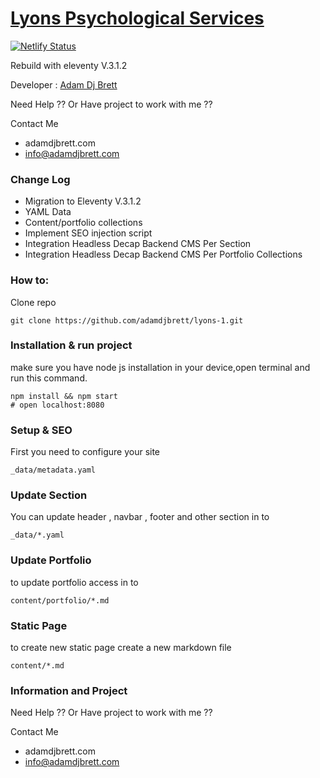 # [Lyons Psychological Services](https://www.lyonspsychologicalservices.com/)
[![Netlify Status](https://api.netlify.com/api/v1/badges/16d7c57f-2916-4e1e-b9b7-54be28cc7451/deploy-status)](https://app.netlify.com/sites/lyons-1/deploys)

Rebuild with eleventy V.3.1.2

Developer : [Adam Dj Brett](https://adamdjbrett.com)

Need Help ?? Or Have project to work with me ??

Contact Me
+ adamdjbrett.com
+ info@adamdjbrett.com

### Change Log

+ Migration to Eleventy V.3.1.2
+ YAML Data
+ Content/portfolio collections
+ Implement SEO injection script
+ Integration Headless Decap Backend CMS Per Section
+ Integration Headless Decap Backend CMS Per Portfolio Collections

### How to: 

Clone repo
```
git clone https://github.com/adamdjbrett/lyons-1.git
```

### Installation & run project
make sure you have node js installation in your device,open terminal and run this command.
```
npm install && npm start
# open localhost:8080
```

### Setup & SEO
First you need to configure your site
```
_data/metadata.yaml
```

### Update Section

You can update header , navbar , footer and other section in to
```
_data/*.yaml
```

### Update Portfolio
to update portfolio access in to
```
content/portfolio/*.md
```

### Static Page
to create new static page create a new markdown file
```
content/*.md
```

### Information and Project

Need Help ?? Or Have project to work with me ??

Contact Me
+ adamdjbrett.com
+ info@adamdjbrett.com
